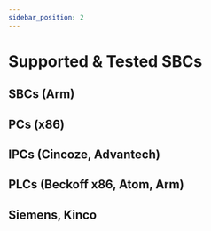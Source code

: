 ```yaml
---
sidebar_position: 2
---
```


# Supported & Tested SBCs

## SBCs (Arm)

## PCs (x86)

## IPCs (Cincoze, Advantech)

## PLCs (Beckoff x86, Atom, Arm)

## Siemens, Kinco
